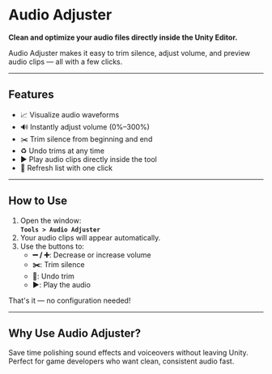 # Audio Adjuster

**Clean and optimize your audio files directly inside the Unity Editor.**

Audio Adjuster makes it easy to trim silence, adjust volume, and preview audio clips — all with a few clicks.

---

## Features
- 📈 Visualize audio waveforms
- 🔊 Instantly adjust volume (0%–300%)
- ✂️ Trim silence from beginning and end
- ♻️ Undo trims at any time
- ▶️ Play audio clips directly inside the tool
- 🔄 Refresh list with one click

---

## How to Use
1. Open the window:  
   **`Tools > Audio Adjuster`**
2. Your audio clips will appear automatically.
3. Use the buttons to:
    - **➖ / ➕**: Decrease or increase volume
    - **✂️**: Trim silence
    - **🔄**: Undo trim
    - **▶️**: Play the audio

That's it — no configuration needed!

---

## Why Use Audio Adjuster?
Save time polishing sound effects and voiceovers without leaving Unity.  
Perfect for game developers who want clean, consistent audio fast.
